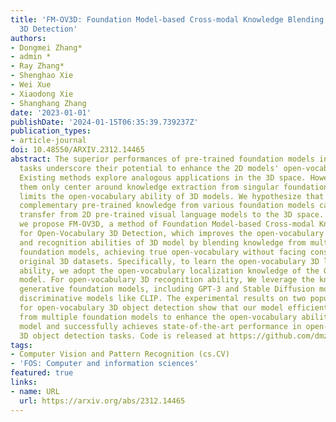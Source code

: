 ```yaml
---
title: 'FM-OV3D: Foundation Model-based Cross-modal Knowledge Blending for Open-Vocabulary
  3D Detection'
authors:
- Dongmei Zhang*
- admin *
- Ray Zhang*
- Shenghao Xie
- Wei Xue
- Xiaodong Xie
- Shanghang Zhang
date: '2023-01-01'
publishDate: '2024-01-15T06:35:39.739237Z'
publication_types:
- article-journal
doi: 10.48550/ARXIV.2312.14465
abstract: The superior performances of pre-trained foundation models in various visual
  tasks underscore their potential to enhance the 2D models' open-vocabulary ability.
  Existing methods explore analogous applications in the 3D space. However, most of
  them only center around knowledge extraction from singular foundation models, which
  limits the open-vocabulary ability of 3D models. We hypothesize that leveraging
  complementary pre-trained knowledge from various foundation models can improve knowledge
  transfer from 2D pre-trained visual language models to the 3D space. In this work,
  we propose FM-OV3D, a method of Foundation Model-based Cross-modal Knowledge Blending
  for Open-Vocabulary 3D Detection, which improves the open-vocabulary localization
  and recognition abilities of 3D model by blending knowledge from multiple pre-trained
  foundation models, achieving true open-vocabulary without facing constraints from
  original 3D datasets. Specifically, to learn the open-vocabulary 3D localization
  ability, we adopt the open-vocabulary localization knowledge of the Grounded-Segment-Anything
  model. For open-vocabulary 3D recognition ability, We leverage the knowledge of
  generative foundation models, including GPT-3 and Stable Diffusion models, and cross-modal
  discriminative models like CLIP. The experimental results on two popular benchmarks
  for open-vocabulary 3D object detection show that our model efficiently learns knowledge
  from multiple foundation models to enhance the open-vocabulary ability of the 3D
  model and successfully achieves state-of-the-art performance in open-vocabulary
  3D object detection tasks. Code is released at https://github.com/dmzhang0425/FM-OV3D.git.
tags:
- Computer Vision and Pattern Recognition (cs.CV)
- 'FOS: Computer and information sciences'
featured: true
links:
- name: URL
  url: https://arxiv.org/abs/2312.14465
---
```

